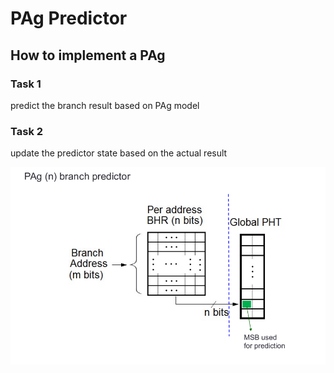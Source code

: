 # PAg Predictor 

## How to implement a PAg

### Task 1

predict the branch result based on PAg model

### Task 2

update the predictor state based on the actual result

<img src="../../../../../../resources/PAg/PAg.png">
